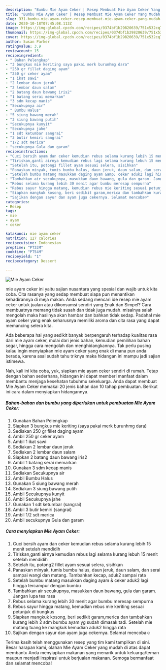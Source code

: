 ```yaml
---
description: "Bumbu Mie Ayam Ceker | Resep Membuat Mie Ayam Ceker Yang Mudah Dan Praktis"
title: "Bumbu Mie Ayam Ceker | Resep Membuat Mie Ayam Ceker Yang Mudah Dan Praktis"
slug: 331-bumbu-mie-ayam-ceker-resep-membuat-mie-ayam-ceker-yang-mudah-dan-praktis
date: 2020-10-18T07:45:08.113Z
image: https://img-global.cpcdn.com/recipes/0374bf1b29820639/751x532cq70/mie-ayam-ceker-foto-resep-utama.jpg
thumbnail: https://img-global.cpcdn.com/recipes/0374bf1b29820639/751x532cq70/mie-ayam-ceker-foto-resep-utama.jpg
cover: https://img-global.cpcdn.com/recipes/0374bf1b29820639/751x532cq70/mie-ayam-ceker-foto-resep-utama.jpg
author: Susan Parker
ratingvalue: 3.9
reviewcount: 15
recipeingredient:
- " Bahan Pelengkap"
- "3 bungkus mie keriting saya pakai merk burunhmg dara"
- "250 gr fillet daging ayam"
- "250 gr ceker ayam"
- "1 ikat sawi"
- "2 lembar daun jeruk"
- "2 lembar daun salam"
- "2 batang daun bawang iris2"
- "1 batang serai memarkan"
- "3 sdm kecap manis"
- "Secukupnya air"
- " Bumbu Halus"
- "5 siung bawang merah"
- "3 siung bawang putih"
- "Secukupnya kunyit"
- "Secukupnya jahe"
- "1 sdt ketumbar sangrai"
- "3 butir kemiri sangrai"
- "1/2 sdt merica"
- "secukupnya Gula dan garam"
recipeinstructions:
- "Cuci bersih ayam dan ceker kemudian rebus selama kurang lebih 15 menit setelah mendidih"
- "Tiriskan,ganti airnya kemudian rebus lagi selama kurang lebuh 15 menit setelah mendidih"
- "Setelah itu, potong2 fillet ayam sesuai selera, sisihkan"
- "Panaskan minyak, tumis bumbu halus, daun jeruk, daun salam, dan serai sampai wangi dan matang. Tambahkan kecap, aduk2 sampai rata"
- "Setelah bumbu matang masukkan daging ayam &amp; ceker aduk2 lagi hingga tercampur dengan bumbu"
- "Tambahkan air secukupnya, masukkan daun bawang, gula dan garam. Jangan lupa tes rasa"
- "Rebus selama kurang lebih 30 menit agar bumbu meresap sempurna"
- "Rebus sayur hingga matang, kemudian rebus mie keriting sesuai petunjuk di bungkus"
- "Siapkan mangkuk kosong, beri sedikit garam,merica dan tambahkan kurang lebih 2 sdm bumbu ayam yg sudah dimasak tadi. Setelah mie matang tuang ke mangkuk kemudian aduk2 hingga rata"
- "Sajikan dengan sayur dan ayam juga cekernya. Selamat mencoba☺️"
categories:
- Resep
tags:
- mie
- ayam
- ceker

katakunci: mie ayam ceker 
nutrition: 127 calories
recipecuisine: Indonesian
preptime: "PT32M"
cooktime: "PT54M"
recipeyield: "1"
recipecategory: Dessert

---
```



![Mie Ayam Ceker](https://img-global.cpcdn.com/recipes/0374bf1b29820639/751x532cq70/mie-ayam-ceker-foto-resep-utama.jpg)


mie ayam ceker ini yaitu sajian nusantara yang spesial dan wajib untuk kita coba. Cita rasanya yang sedap membuat siapa pun menantikan kehadirannya di meja makan.
Anda sedang mencari ide resep mie ayam ceker untuk jualan atau dikonsumsi sendiri yang Enak dan Simpel? Cara membuatnya memang tidak susah dan tidak juga mudah. misalnya salah mengolah maka hasilnya akan hambar dan bahkan tidak sedap. Padahal mie ayam ceker yang enak seharusnya memiliki aroma dan cita rasa yang dapat memancing selera kita.

Ada beberapa hal yang sedikit banyak berpengaruh terhadap kualitas rasa dari mie ayam ceker, mulai dari jenis bahan, kemudian pemilihan bahan segar, hingga cara mengolah dan menghidangkannya. Tak perlu pusing kalau ingin menyiapkan mie ayam ceker yang enak di mana pun anda berada, karena asal sudah tahu triknya maka hidangan ini mampu jadi sajian istimewa.




Nah, kali ini kita coba, yuk, siapkan mie ayam ceker sendiri di rumah. Tetap dengan bahan sederhana, hidangan ini dapat memberi manfaat dalam membantu menjaga kesehatan tubuhmu sekeluarga. Anda dapat membuat Mie Ayam Ceker memakai 20 jenis bahan dan 10 tahap pembuatan. Berikut ini cara dalam menyiapkan hidangannya.

<!--inarticleads1-->

##### Bahan-bahan dan bumbu yang diperlukan untuk pembuatan Mie Ayam Ceker:

1. Gunakan  Bahan Pelengkap
1. Siapkan 3 bungkus mie keriting (saya pakai merk burunhmg dara)
1. Sediakan 250 gr fillet daging ayam
1. Ambil 250 gr ceker ayam
1. Ambil 1 ikat sawi
1. Sediakan 2 lembar daun jeruk
1. Sediakan 2 lembar daun salam
1. Siapkan 2 batang daun bawang iris2
1. Ambil 1 batang serai memarkan
1. Gunakan 3 sdm kecap manis
1. Sediakan Secukupnya air
1. Ambil  Bumbu Halus
1. Gunakan 5 siung bawang merah
1. Sediakan 3 siung bawang putih
1. Ambil Secukupnya kunyit
1. Ambil Secukupnya jahe
1. Gunakan 1 sdt ketumbar (sangrai)
1. Ambil 3 butir kemiri (sangrai)
1. Ambil 1/2 sdt merica
1. Ambil secukupnya Gula dan garam




<!--inarticleads2-->

##### Cara menyiapkan Mie Ayam Ceker:

1. Cuci bersih ayam dan ceker kemudian rebus selama kurang lebih 15 menit setelah mendidih
1. Tiriskan,ganti airnya kemudian rebus lagi selama kurang lebuh 15 menit setelah mendidih
1. Setelah itu, potong2 fillet ayam sesuai selera, sisihkan
1. Panaskan minyak, tumis bumbu halus, daun jeruk, daun salam, dan serai sampai wangi dan matang. Tambahkan kecap, aduk2 sampai rata
1. Setelah bumbu matang masukkan daging ayam &amp; ceker aduk2 lagi hingga tercampur dengan bumbu
1. Tambahkan air secukupnya, masukkan daun bawang, gula dan garam. Jangan lupa tes rasa
1. Rebus selama kurang lebih 30 menit agar bumbu meresap sempurna
1. Rebus sayur hingga matang, kemudian rebus mie keriting sesuai petunjuk di bungkus
1. Siapkan mangkuk kosong, beri sedikit garam,merica dan tambahkan kurang lebih 2 sdm bumbu ayam yg sudah dimasak tadi. Setelah mie matang tuang ke mangkuk kemudian aduk2 hingga rata
1. Sajikan dengan sayur dan ayam juga cekernya. Selamat mencoba☺️




Terima kasih telah menggunakan resep yang tim kami tampilkan di sini. Besar harapan kami, olahan Mie Ayam Ceker yang mudah di atas dapat membantu Anda menyiapkan makanan yang menarik untuk keluarga/teman maupun menjadi inspirasi untuk berjualan makanan. Semoga bermanfaat dan selamat mencoba!
